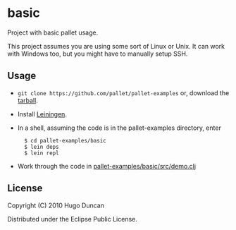 # basic

Project with basic pallet usage.

This project assumes you are using some sort of Linux or Unix. It can
work with Windows too, but you might have to manually setup SSH.

## Usage

- `git clone https://github.com/pallet/pallet-examples` or, download
  the [tarball](https://github.com/pallet/pallet-examples/tarball/master).

- Install [Leiningen](http://github.com/technomancy/leiningen).

- In a shell, assuming the code is in the pallet-examples directory, enter

        $ cd pallet-examples/basic
        $ lein deps
        $ lein repl

- Work through the code in [pallet-examples/basic/src/demo.clj](https://github.com/pallet/pallet-examples/blob/master/basic/src/demo.clj)

## License

Copyright (C) 2010 Hugo Duncan

Distributed under the Eclipse Public License.
